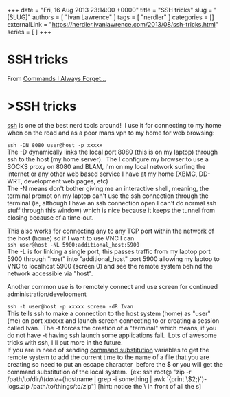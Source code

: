 +++
date = "Fri, 16 Aug 2013 23:14:00 +0000"
title = "SSH tricks"
slug = "[SLUG]"
authors = [ "Ivan Lawrence" ]
tags = [ "nerdler" ]
categories = []
externalLink = "https://nerdler.ivanlawrence.com/2013/08/ssh-tricks.html"
series = [ ]
+++

# SSH tricks

From [Commands I Always Forget...](http://nerdler.blogspot.com/2013/07/commands-i-always-forget.html)

\>SSH tricks
============

[ssh](http://en.wikipedia.org/wiki/Secure_Shell) is one of the best nerd tools around!  I use it for connecting to my home when on the road and as a poor mans vpn to my home for web browsing:  
  
`ssh -DN 8080 user@host -p xxxxx`  
The -D dynamically links the local port 8080 (this is on my laptop) through ssh to the host (my home server).  The I configure my browser to use a SOCKS proxy on 8080 and BLAM, I'm on my local network surfing the internet or any other web based service I have at my home (XBMC, DD-WRT, development web pages, etc)  
The -N means don't bother giving me an interactive shell, meaning, the terminal prompt on my laptop can't use the ssh connection through the terminal (ie, although I have an ssh connection open I can't do normal ssh stuff through this window) which is nice because it keeps the tunnel from closing because of a time-out.  
  
This also works for connecting any to any TCP port within the network of the host (home) so if I want to use VNC I can  
`ssh user@host -NL 5900:additional_host:5900`  
The -L is for linking a single port, this passes traffic from my laptop port 5900 through "host" into "additional\_host" port 5900 allowing my laptop to VNC to localhost 5900 (screen 0) and see the remote system behind the network accessible via "host".  
  
Another common use is to remotely connect and use screen for continued administration/development  
  
`ssh -t user@host -p xxxxx screen -dR Ivan`  
This tells ssh to make a connection to the host system (home) as "user" (me) on port xxxxxx and launch screen connecting to or creating a session called Ivan.  The -t forces the creation of a "terminal" which means, if you do not have -t having ssh launch some applications fail.  Lots of awesome tricks with ssh, I'll put more in the future.  
If you are in need of sending [command substitution](http://tldp.org/LDP/abs/html/commandsub.html) variables to get the remote system to add the current time to the name of a file that you are creating so need to put an escape character  before the $ or you will get the command substitution of the local system.  \[ex: ssh root@ "zip -r /path/to/dir/\\$(date +%F-%H\_%M)-\\$(hostname | grep -i something | awk '{print \\$2;}')-logs.zip /path/to/things/to/zip"\] \[hint: notice the \\ in front of all the s\]